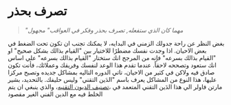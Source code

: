 # تصرف بحذر

> _"مهما كان الذي ستفعله, تصرف بحذر وفكر في العواقب" مجهول_

بغض النظر عن راحة جدولك الزمني في البدايه، لا يمكنك تجنب ان تكون تحت الضغط في بعض الاحيان.
اذا وجدت نفسك مضطرًا للاختيار بين "القيام بذالك بشكل صحيح" او "القيام بذالك بسرعه" فإنه من المرجح انك ستختار "القيام بذالك بسرعه" علي اساس انك ستعود وتصححه لاحقاً. عندما تقدم هذا الوعد لنفسك وفريقك وعملائك، فأنت تكون صادق فيه ولاكن في كثير من الاحيان، تاتي الدوره التاليه بمشاكل جديده وتصبح مركزا عليها، هذا النوع من المشاكل يعرف باسم "الدَين التقني" وليس حليفك. بالتحديد، بشير مارتن فاولر الي هذا الدَين التقني المتعمد في ،[تصنيف الديون التقنيه](http://martinfowler.com/bliki/TechnicalDebtQuadrant.html)، والذي ينبغي ان يتم الخلط فيه مع الدين الفني الغير مقصود
